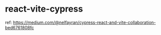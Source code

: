 # react-vite-cypress
ref: https://medium.com/@nelfayran/cypress-react-and-vite-collaboration-bed6761808fc
